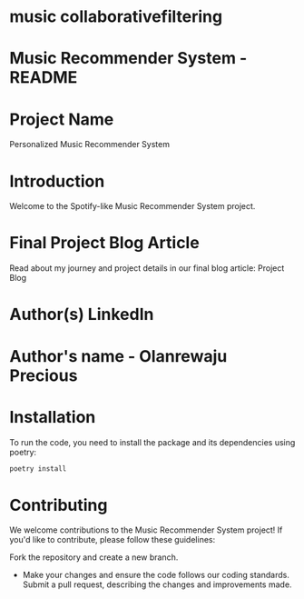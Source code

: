 # music collaborativefiltering

# Music Recommender System - README
# Project Name
Personalized Music Recommender System

# Introduction
Welcome to the Spotify-like Music Recommender System project.


# Final Project Blog Article
Read about my journey and project details in our final blog article: Project Blog

# Author(s) LinkedIn
# Author's name - Olanrewaju Precious

# Installation
To run the code, you need to install the package and its dependencies using 
poetry:

```bash
poetry install
```
# Contributing
We welcome contributions to the Music Recommender System project! If you'd like to contribute, please follow these guidelines:

Fork the repository and create a new branch.
* Make your changes and ensure the code follows our coding standards.
Submit a pull request, describing the changes and improvements made.

